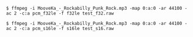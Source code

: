 
`$ ffmpeg -i MooveKa_-_Rockabilly_Punk_Rock.mp3 -map 0:a:0 -ar 44100 -ac 2 -c:a pcm_f32le -f f32le test_f32.raw`

`$ ffmpeg -i MooveKa_-_Rockabilly_Punk_Rock.mp3 -map 0:a:0 -ar 44100 -ac 2 -c:a pcm_s16le -f s16le test_s16.raw`
